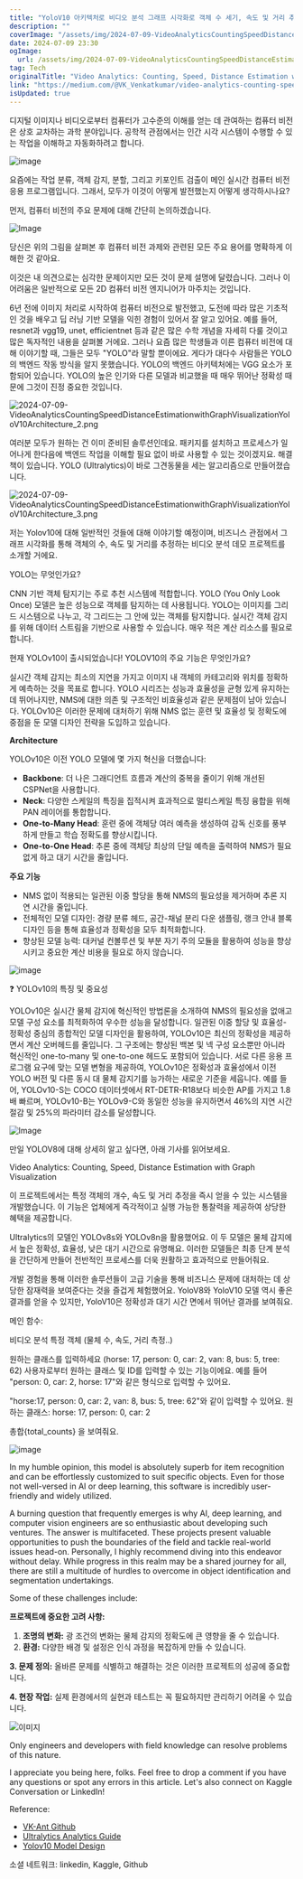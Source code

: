 ```yaml
---
title: "YoloV10 아키텍처로 비디오 분석 그래프 시각화로 객체 수 세기, 속도 및 거리 추정 방법"
description: ""
coverImage: "/assets/img/2024-07-09-VideoAnalyticsCountingSpeedDistanceEstimationwithGraphVisualizationYoloV10Architecture_0.png"
date: 2024-07-09 23:30
ogImage:
  url: /assets/img/2024-07-09-VideoAnalyticsCountingSpeedDistanceEstimationwithGraphVisualizationYoloV10Architecture_0.png
tag: Tech
originalTitle: "Video Analytics: Counting, Speed, Distance Estimation with Graph Visualization , YoloV10 Architecture"
link: "https://medium.com/@VK_Venkatkumar/video-analytics-counting-speed-distance-estimation-with-graph-visualization-yolov10-da1c24f7f245"
isUpdated: true
---
```


디지털 이미지나 비디오로부터 컴퓨터가 고수준의 이해를 얻는 데 관여하는 컴퓨터 비전은 상호 교차하는 과학 분야입니다. 공학적 관점에서는 인간 시각 시스템이 수행할 수 있는 작업을 이해하고 자동화하려고 합니다.

![image](/assets/img/2024-07-09-VideoAnalyticsCountingSpeedDistanceEstimationwithGraphVisualizationYoloV10Architecture_0.png)

요즘에는 작업 분류, 객체 감지, 분할, 그리고 키포인트 검출이 메인 실시간 컴퓨터 비전 응용 프로그램입니다. 그래서, 모두가 이것이 어떻게 발전했는지 어떻게 생각하시나요?

먼저, 컴퓨터 비전의 주요 문제에 대해 간단히 논의하겠습니다.

<div class="content-ad"></div>

![Image](/assets/img/2024-07-09-VideoAnalyticsCountingSpeedDistanceEstimationwithGraphVisualizationYoloV10Architecture_1.png)

당신은 위의 그림을 살펴본 후 컴퓨터 비전 과제와 관련된 모든 주요 용어를 명확하게 이해한 것 같아요.

이것은 내 의견으로는 심각한 문제이지만 모든 것이 문제 설명에 달렸습니다. 그러나 이 어려움은 일반적으로 모든 2D 컴퓨터 비전 엔지니어가 마주치는 것입니다.

6년 전에 이미지 처리로 시작하여 컴퓨터 비전으로 발전했고, 도전에 따라 많은 기초적인 것을 배우고 딥 러닝 기반 모델을 익힌 경험이 있어서 잘 알고 있어요. 예를 들어, resnet과 vgg19, unet, efficientnet 등과 같은 많은 수학 개념을 자세히 다룰 것이고 많은 독자적인 내용을 살펴볼 거에요. 그러나 요즘 많은 학생들과 이른 컴퓨터 비전에 대해 이야기할 때, 그들은 모두 "YOLO"라 말할 뿐이에요. 게다가 대다수 사람들은 YOLO의 백엔드 작동 방식을 알지 못했습니다. YOLO의 백엔드 아키텍처에는 VGG 요소가 포함되어 있습니다. YOLO의 높은 인기와 다른 모델과 비교했을 때 매우 뛰어난 정확성 때문에 그것이 진정 중요한 것입니다.

<div class="content-ad"></div>

![2024-07-09-VideoAnalyticsCountingSpeedDistanceEstimationwithGraphVisualizationYoloV10Architecture_2.png](/assets/img/2024-07-09-VideoAnalyticsCountingSpeedDistanceEstimationwithGraphVisualizationYoloV10Architecture_2.png)

여러분 모두가 원하는 건 이미 준비된 솔루션인데요. 패키지를 설치하고 프로세스가 일어나게 한다음에 백엔드 작업을 이해할 필요 없이 바로 사용할 수 있는 것이겠지요. 해결책이 있습니다. YOLO (Ultralytics)이 바로 그견동물을 세는 알고리즘으로 만들어졌습니다.

![2024-07-09-VideoAnalyticsCountingSpeedDistanceEstimationwithGraphVisualizationYoloV10Architecture_3.png](/assets/img/2024-07-09-VideoAnalyticsCountingSpeedDistanceEstimationwithGraphVisualizationYoloV10Architecture_3.png)

저는 Yolov10에 대해 일반적인 것들에 대해 이야기할 예정이며, 비즈니스 관점에서 그래프 시각화를 통해 객체의 수, 속도 및 거리를 추정하는 비디오 분석 데모 프로젝트를 소개할 거에요.

<div class="content-ad"></div>

YOLO는 무엇인가요?

CNN 기반 객체 탐지기는 주로 추천 시스템에 적합합니다. YOLO (You Only Look Once) 모델은 높은 성능으로 객체를 탐지하는 데 사용됩니다. YOLO는 이미지를 그리드 시스템으로 나누고, 각 그리드는 그 안에 있는 객체를 탐지합니다. 실시간 객체 감지를 위해 데이터 스트림을 기반으로 사용할 수 있습니다. 매우 적은 계산 리소스를 필요로 합니다.

현재 YOLOv10이 출시되었습니다! YOLOV10의 주요 기능은 무엇인가요?

실시간 객체 감지는 최소의 지연을 가지고 이미지 내 객체의 카테고리와 위치를 정확하게 예측하는 것을 목표로 합니다. YOLO 시리즈는 성능과 효율성을 균형 있게 유지하는 데 뛰어나지만, NMS에 대한 의존 및 구조적인 비효율성과 같은 문제점이 남아 있습니다. YOLOv10은 이러한 문제에 대처하기 위해 NMS 없는 훈련 및 효율성 및 정확도에 중점을 둔 모델 디자인 전략을 도입하고 있습니다.

<div class="content-ad"></div>

**Architecture**

YOLOv10은 이전 YOLO 모델에 몇 가지 혁신을 더했습니다:

- **Backbone**: 더 나은 그래디언트 흐름과 계산의 중복을 줄이기 위해 개선된 CSPNet을 사용합니다.
- **Neck**: 다양한 스케일의 특징을 집적시켜 효과적으로 멀티스케일 특징 융합을 위해 PAN 레이어를 통합합니다.
- **One-to-Many Head**: 훈련 중에 객체당 여러 예측을 생성하여 감독 신호를 풍부하게 만들고 학습 정확도를 향상시킵니다.
- **One-to-One Head**: 추론 중에 객체당 최상의 단일 예측을 출력하여 NMS가 필요 없게 하고 대기 시간을 줄입니다.

**주요 기능**

<div class="content-ad"></div>

- NMS 없이 적용되는 일관된 이중 할당을 통해 NMS의 필요성을 제거하며 추론 지연 시간을 줄입니다.
- 전체적인 모델 디자인: 경량 분류 헤드, 공간-채널 분리 다운 샘플링, 랭크 안내 블록 디자인 등을 통해 효율성과 정확성을 모두 최적화합니다.
- 향상된 모델 능력: 대커널 컨볼루션 및 부분 자기 주의 모듈을 활용하여 성능을 향상시키고 중요한 계산 비용을 필요로 하지 않습니다.

![image](/assets/img/2024-07-09-VideoAnalyticsCountingSpeedDistanceEstimationwithGraphVisualizationYoloV10Architecture_4.png)

❓️ YOLOv10의 특징 및 중요성

YOLOv10은 실시간 물체 감지에 혁신적인 방법론을 소개하여 NMS의 필요성을 없애고 모델 구성 요소를 최적화하여 우수한 성능을 달성합니다. 일관된 이중 할당 및 효율성-정확성 중심의 종합적인 모델 디자인을 활용하여, YOLOv10은 최신의 정확성을 제공하면서 계산 오버헤드를 줄입니다. 그 구조에는 향상된 백본 및 넥 구성 요소뿐만 아니라 혁신적인 one-to-many 및 one-to-one 헤드도 포함되어 있습니다. 서로 다른 응용 프로그램 요구에 맞는 모델 변형을 제공하여, YOLOv10은 정확성과 효율성에서 이전 YOLO 버전 및 다른 동시 대 물체 감지기를 능가하는 새로운 기준을 세웁니다. 예를 들어, YOLOv10-S는 COCO 데이터셋에서 RT-DETR-R18보다 비슷한 AP를 가지고 1.8배 빠르며, YOLOv10-B는 YOLOv9-C와 동일한 성능을 유지하면서 46%의 지연 시간 절감 및 25%의 파라미터 감소를 달성합니다.

<div class="content-ad"></div>

![Image](/assets/img/2024-07-09-VideoAnalyticsCountingSpeedDistanceEstimationwithGraphVisualizationYoloV10Architecture_5.png)

만일 YOLOV8에 대해 상세히 알고 싶다면, 아래 기사를 읽어보세요.

Video Analytics: Counting, Speed, Distance Estimation with Graph Visualization

이 프로젝트에서는 특정 객체의 개수, 속도 및 거리 추정을 즉시 얻을 수 있는 시스템을 개발했습니다. 이 기능은 업체에게 즉각적이고 실행 가능한 통찰력을 제공하여 상당한 혜택을 제공합니다.

<div class="content-ad"></div>

Ultralytics의 모델인 YOLOv8s와 YOLOv8n을 활용했어요. 이 두 모델은 물체 감지에서 높은 정확성, 효율성, 낮은 대기 시간으로 유명해요. 이러한 모델들은 최종 단계 분석을 간단하게 만들어 전반적인 프로세스를 더욱 원활하고 효과적으로 만들어줘요.

개발 경험을 통해 이러한 솔루션들이 고급 기술을 통해 비즈니스 문제에 대처하는 데 상당한 잠재력을 보여준다는 것을 즐겁게 체험했어요. YoloV8와 YoloV10 모델 역시 좋은 결과를 얻을 수 있지만, YoloV10은 정확성과 대기 시간 면에서 뛰어난 결과를 보여줘요.

메인 함수:

비디오 분석 특정 객체
(물체 수, 속도, 거리 측정..)

원하는 클래스를 입력하세요 (horse: 17, person: 0, car: 2, van: 8, bus: 5, tree: 62)
사용자로부터 원하는 클래스 및 ID를 입력할 수 있는 기능이에요. 예를 들어 "person: 0, car: 2, horse: 17"와 같은 형식으로 입력할 수 있어요.

"horse:17, person: 0, car: 2, van: 8, bus: 5, tree: 62"와 같이 입력할 수 있어요.
원하는 클래스: horse: 17, person: 0, car: 2

총합{total_counts} 을 보여줘요.

<div class="content-ad"></div>

![image](https://miro.medium.com/v2/resize:fit:1400/1*gHubTKSSjt5jD0bdZMQTaA.gif)

In my humble opinion, this model is absolutely superb for item recognition and can be effortlessly customized to suit specific objects. Even for those not well-versed in AI or deep learning, this software is incredibly user-friendly and widely utilized.

A burning question that frequently emerges is why AI, deep learning, and computer vision engineers are so enthusiastic about developing such ventures. The answer is multifaceted. These projects present valuable opportunities to push the boundaries of the field and tackle real-world issues head-on. Personally, I highly recommend diving into this endeavor without delay. While progress in this realm may be a shared journey for all, there are still a multitude of hurdles to overcome in object identification and segmentation undertakings.

Some of these challenges include:

<div class="content-ad"></div>

**프로젝트에 중요한 고려 사항:**

1. **조명의 변화:** 광 조건의 변화는 물체 감지의 정확도에 큰 영향을 줄 수 있습니다.
2. **환경:** 다양한 배경 및 설정은 인식 과정을 복잡하게 만들 수 있습니다.

**3. 문제 정의:** 올바른 문제를 식별하고 해결하는 것은 이러한 프로젝트의 성공에 중요합니다.

**4. 현장 작업:** 실제 환경에서의 실현과 테스트는 꼭 필요하지만 관리하기 어려울 수 있습니다.

![이미지](/assets/img/2024-07-09-VideoAnalyticsCountingSpeedDistanceEstimationwithGraphVisualizationYoloV10Architecture_6.png)

<div class="content-ad"></div>

Only engineers and developers with field knowledge can resolve problems of this nature.

I appreciate you being here, folks. Feel free to drop a comment if you have any questions or spot any errors in this article. Let's also connect on Kaggle Conversation or LinkedIn!

Reference:

- [VK-Ant Github](https://github.com/VK-Ant/Computervision_Exploration)
- [Ultralytics Analytics Guide](https://docs.ultralytics.com/guides/analytics/)
- [Yolov10 Model Design](https://docs.ultralytics.com/models/yolov10/#holistic-efficiency-accuracy-driven-model-design)

<div class="content-ad"></div>

소셜 네트워크: linkedin, Kaggle, Github
